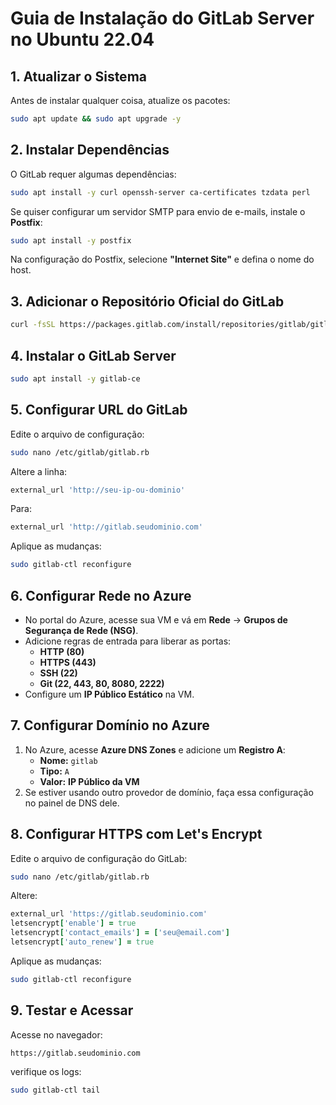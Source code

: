 # Guia de Instalação do GitLab Server no Ubuntu 22.04

## 1. Atualizar o Sistema

Antes de instalar qualquer coisa, atualize os pacotes:

```bash
sudo apt update && sudo apt upgrade -y
```

## 2. Instalar Dependências

O GitLab requer algumas dependências:

```bash
sudo apt install -y curl openssh-server ca-certificates tzdata perl
```

Se quiser configurar um servidor SMTP para envio de e-mails, instale o **Postfix**:

```bash
sudo apt install -y postfix
```

Na configuração do Postfix, selecione **"Internet Site"** e defina o nome do host.

## 3. Adicionar o Repositório Oficial do GitLab

```bash
curl -fsSL https://packages.gitlab.com/install/repositories/gitlab/gitlab-ce/script.deb.sh | sudo bash
```

## 4. Instalar o GitLab Server

```bash
sudo apt install -y gitlab-ce
```

## 5. Configurar URL do GitLab

Edite o arquivo de configuração:

```bash
sudo nano /etc/gitlab/gitlab.rb
```

Altere a linha:

```ruby
external_url 'http://seu-ip-ou-dominio'
```

Para:

```ruby
external_url 'http://gitlab.seudominio.com'
```

Aplique as mudanças:

```bash
sudo gitlab-ctl reconfigure
```

## 6. Configurar Rede no Azure

- No portal do Azure, acesse sua VM e vá em **Rede** → **Grupos de Segurança de Rede (NSG)**.
- Adicione regras de entrada para liberar as portas:
  - **HTTP (80)**
  - **HTTPS (443)**
  - **SSH (22)**
  - **Git (22, 443, 80, 8080, 2222)**
- Configure um **IP Público Estático** na VM.

## 7. Configurar Domínio no Azure

1. No Azure, acesse **Azure DNS Zones** e adicione um **Registro A**:
   - **Nome:** `gitlab`
   - **Tipo:** `A`
   - **Valor:** **IP Público da VM**
2. Se estiver usando outro provedor de domínio, faça essa configuração no painel de DNS dele.

## 8. Configurar HTTPS com Let's Encrypt

Edite o arquivo de configuração do GitLab:

```bash
sudo nano /etc/gitlab/gitlab.rb
```

Altere:

```ruby
external_url 'https://gitlab.seudominio.com'
letsencrypt['enable'] = true
letsencrypt['contact_emails'] = ['seu@email.com']
letsencrypt['auto_renew'] = true
```

Aplique as mudanças:

```bash
sudo gitlab-ctl reconfigure
```

## 9. Testar e Acessar

Acesse no navegador:

```
https://gitlab.seudominio.com
```

verifique os logs:

```bash
sudo gitlab-ctl tail
```

